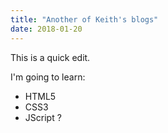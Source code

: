 ```yaml
---
title: "Another of Keith's blogs"
date: 2018-01-20
---
```

This is a quick edit.

I'm going to learn:
- HTML5
- CSS3
- JScript ?
